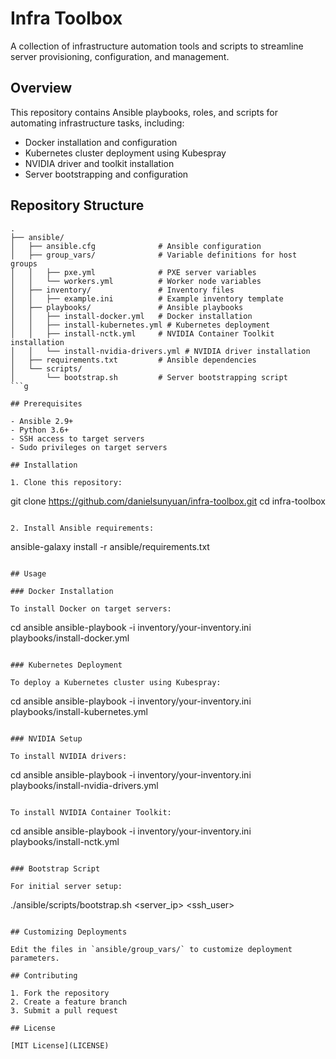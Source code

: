 # Infra Toolbox

A collection of infrastructure automation tools and scripts to streamline server provisioning, configuration, and management.

## Overview

This repository contains Ansible playbooks, roles, and scripts for automating infrastructure tasks, including:

- Docker installation and configuration
- Kubernetes cluster deployment using Kubespray
- NVIDIA driver and toolkit installation
- Server bootstrapping and configuration

## Repository Structure

```
.
├── ansible/
│   ├── ansible.cfg              # Ansible configuration
│   ├── group_vars/              # Variable definitions for host groups
│   │   ├── pxe.yml              # PXE server variables
│   │   └── workers.yml          # Worker node variables
│   ├── inventory/               # Inventory files
│   │   ├── example.ini          # Example inventory template
│   ├── playbooks/               # Ansible playbooks
│   │   ├── install-docker.yml   # Docker installation
│   │   ├── install-kubernetes.yml # Kubernetes deployment
│   │   ├── install-nctk.yml     # NVIDIA Container Toolkit installation
│   │   └── install-nvidia-drivers.yml # NVIDIA driver installation
│   ├── requirements.txt         # Ansible dependencies
│   └── scripts/
│       └── bootstrap.sh         # Server bootstrapping script
```g

## Prerequisites

- Ansible 2.9+
- Python 3.6+
- SSH access to target servers
- Sudo privileges on target servers

## Installation

1. Clone this repository:
   ```
   git clone https://github.com/danielsunyuan/infra-toolbox.git
   cd infra-toolbox
   ```

2. Install Ansible requirements:
   ```
   ansible-galaxy install -r ansible/requirements.txt
   ```

## Usage

### Docker Installation

To install Docker on target servers:

```
cd ansible
ansible-playbook -i inventory/your-inventory.ini playbooks/install-docker.yml
```

### Kubernetes Deployment

To deploy a Kubernetes cluster using Kubespray:

```
cd ansible
ansible-playbook -i inventory/your-inventory.ini playbooks/install-kubernetes.yml
```

### NVIDIA Setup

To install NVIDIA drivers:

```
cd ansible
ansible-playbook -i inventory/your-inventory.ini playbooks/install-nvidia-drivers.yml
```

To install NVIDIA Container Toolkit:

```
cd ansible
ansible-playbook -i inventory/your-inventory.ini playbooks/install-nctk.yml
```

### Bootstrap Script

For initial server setup:

```
./ansible/scripts/bootstrap.sh <server_ip> <ssh_user>
```

## Customizing Deployments

Edit the files in `ansible/group_vars/` to customize deployment parameters.

## Contributing

1. Fork the repository
2. Create a feature branch
3. Submit a pull request

## License

[MIT License](LICENSE)
